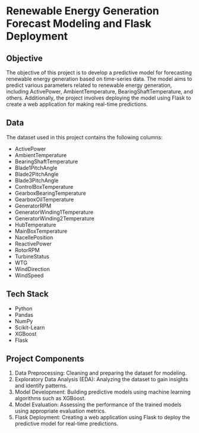 # Renewable Energy Generation Forecast Modeling and Flask Deployment

## Objective

The objective of this project is to develop a predictive model for forecasting renewable energy generation based on time-series data. The model aims to predict various parameters related to renewable energy generation, including ActivePower, AmbientTemperature, BearingShaftTemperature, and others. Additionally, the project involves deploying the model using Flask to create a web application for making real-time predictions.

## Data

The dataset used in this project contains the following columns:
- ActivePower
- AmbientTemperature
- BearingShaftTemperature
- Blade1PitchAngle
- Blade2PitchAngle
- Blade3PitchAngle
- ControlBoxTemperature
- GearboxBearingTemperature
- GearboxOilTemperature
- GeneratorRPM
- GeneratorWinding1Temperature
- GeneratorWinding2Temperature
- HubTemperature
- MainBoxTemperature
- NacellePosition
- ReactivePower
- RotorRPM
- TurbineStatus
- WTG
- WindDirection
- WindSpeed

## Tech Stack

- Python
- Pandas
- NumPy
- Scikit-Learn
- XGBoost
- Flask

## Project Components

1. Data Preprocessing: Cleaning and preparing the dataset for modeling.
2. Exploratory Data Analysis (EDA): Analyzing the dataset to gain insights and identify patterns.
3. Model Development: Building predictive models using machine learning algorithms such as XGBoost.
4. Model Evaluation: Assessing the performance of the trained models using appropriate evaluation metrics.
5. Flask Deployment: Creating a web application using Flask to deploy the predictive model for real-time predictions.
